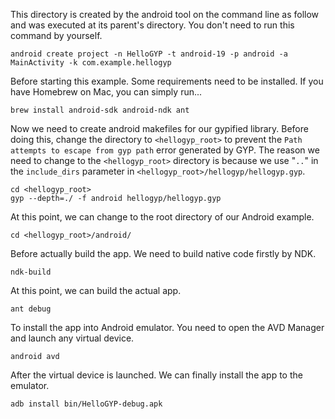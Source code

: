 This directory is created by the android tool on the command line as follow and
was executed at its parent's directory. You don't need to run this command by
yourself.

    android create project -n HelloGYP -t android-19 -p android -a MainActivity -k com.example.hellogyp

Before starting this example. Some requirements need to be installed. If you
have Homebrew on Mac, you can simply run...

    brew install android-sdk android-ndk ant

Now we need to create android makefiles for our gypified library. Before doing
this, change the directory to `<hellogyp_root>` to prevent the `Path  attempts
to escape from gyp path` error generated by GYP. The reason we need to
change to the `<hellogyp_root>` directory is because we use "`..`" in the
`include_dirs` parameter in `<hellogyp_root>/hellogyp/hellogyp.gyp`.

    cd <hellogyp_root>
    gyp --depth=./ -f android hellogyp/hellogyp.gyp

At this point, we can change to the root directory of our Android example.

    cd <hellogyp_root>/android/

Before actually build the app. We need to build native code firstly by NDK.

    ndk-build

At this point, we can build the actual app.

    ant debug

To install the app into Android emulator. You need to open the AVD Manager
and launch any virtual device.

    android avd

After the virtual device is launched. We can finally install the app to
the emulator.

    adb install bin/HelloGYP-debug.apk
